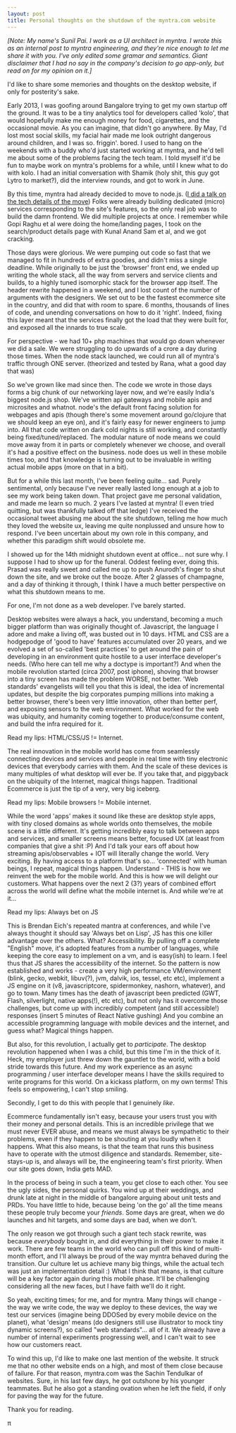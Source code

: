 ```yaml
---
layout: post
title: Personal thoughts on the shutdown of the myntra.com website
---
```


*[Note: My name's Sunil Pai. I work as a UI architect in myntra. I wrote this as an internal post to myntra engineering, and they're nice enough to let me share it with you. I've only edited some gramar and semantics. Giant disclaimer that I had no say in the company's decision to go app-only, but read on for my opinion on it.]*

I'd like to share some memories and thoughts on the desktop website, if only for posterity's sake.

Early 2013, I was goofing around Bangalore trying to get my own startup off the ground. It was to be a tiny analytics tool for developers called 'kolo', that would hopefully make me enough money for food, cigarettes, and the occasional movie. As you can imagine, that didn't go anywhere. By May, I'd lost most social skills, my facial hair made me look outright dangerous around children, and I was so. friggin'. bored. I used to hang on the weekends with a buddy who'd just started working at myntra, and he'd tell me about some of the problems facing the tech team. I told myself it'd be fun to maybe work on myntra's problems for a while, until I knew what to do with kolo. I had an initial conversation with Shamik (holy shit, this guy got Lytro to market?), did the interview rounds, and got to work in June.

By this time, myntra had already decided to move to node.js. ([I did a talk on the tech details of the move](https://www.youtube.com/watch?v=49M0-VPvFjE)) Folks were already building dedicated (micro) services corresponding to the site's features, so the only real job was to build the damn frontend. We did multiple projects at once. I remember while Gopi Raghu et al were doing the home/landing pages, I took on the search/product details page with Kunal Anand Sam et al, and we got cracking.

Those days were glorious. We were pumping out code so fast that we managed to fit in hundreds of extra goodies, and didn't miss a single deadline. While originally to be just the 'browser' front end, we ended up writing the whole stack, all the way from servers and service clients and builds, to a highly tuned isomorphic stack for the browser app itself. The header rewrite happened in a weekend, and I lost count of the number of arguments with the designers. We set out to be the fastest ecommerce site in the country, and did that with room to spare. 6 months, thousands of lines of code, and unending conversations on how to do it 'right'. Indeed, fixing this layer meant that the services finally got the load that they were built for, and exposed all the innards to true scale.

For perspective - we had 10+ php machines that would go down whenever we did a sale. We were struggling to do upwards of a crore a day during those times. When the node stack launched, we could run all of myntra's traffic through ONE server. (theorized and tested by Rana, what a good day that was)

So we've grown like mad since then. The code we wrote in those days forms a big chunk of our networking layer now, and we're easily India's biggest node.js shop. We've written api gateways and mobile apis and microsites and whatnot. node's the default front facing solution for webpages and apis (though there's some movement around go/clojure that we should keep an eye on), and it's fairly easy for newer engineers to jump into. All that code written on dark cold nights is still working, and constantly being fixed/tuned/replaced. The modular nature of node means we could move away from it in parts or completely whenever we choose, and overall it's had a positive effect on the business. node does us well in these mobile times too, and that knowledge is turning out to be invaluable in writing actual mobile apps (more on that in a bit).

But for a while this last month, I've been feeling quite... sad. Purely sentimental, only because I've never really lasted long enough at a job to see my work being taken down. That project gave me personal validation, and made me learn so much. 2 years I've lasted at myntra! (I even tried quitting, but was thankfully talked off that ledge) I've received the occasional tweet abusing me about the site shutdown, telling me how much they loved the website ux, leaving me quite nonplussed and unsure how to respond. I've been uncertain about my own role in this company, and whether this paradigm shift would obsolete me.

I showed up for the 14th midnight shutdown event at office... not sure why. I suppose I had to show up for the funeral. Oddest feeling ever, doing this. Prasad was really sweet and called me up to push Anurodh's finger to shut down the site, and we broke out the booze. After 2 glasses of champagne, and a day of thinking it through, I think I have a much better perspective on what this shutdown means to me.

For one, I'm not done as a web developer. I've barely started.

Desktop websites were always a hack, you understand, becoming a much bigger platform than was originally thought of. Javascript, the language I adore and make a living off, was busted out in 10 days. HTML and CSS are a hodgepodge of 'good to have' features accumulated over 20 years, and we evolved a set of so-called 'best practices' to get around the pain of developing in an environment quite hostile to a user interface developer's needs. (Who here can tell me why a doctype is important?) And when the mobile revolution started (circa 2007, post iphone), shoving that browser into a tiny screen has made the problem WORSE, not better. 'Web standards' evangelists will tell you that this is ideal, the idea of incremental updates, but despite the big corporates pumping millions into making a better browser, there's been very little innovation, other than better perf, and exposing sensors to the web environment. What worked for the web was ubiquity, and humanity coming together to produce/consume content, and build the infra required for it.

Read my lips: HTML/CSS/JS != Internet.

The real innovation in the mobile world has come from seamlessly connecting devices and services and people in real time with tiny electronic devices that everybody carries with them. And the scale of these devices is many multiples of what desktop will ever be. If you take that, and piggyback on the ubiquity of the Internet, magical things happen. Traditional Ecommerce is just the tip of a very, very big iceberg.

Read my lips: Mobile browsers != Mobile internet.

While the word 'apps' makes it sound like these are desktop style apps, with tiny closed domains as whole worlds onto themselves, the mobile scene is a little different. It's getting incredibly easy to talk between apps and services, and smaller screens means better, focused UX (at least from companies that give a shit :P) And I'd talk your ears off about how streaming apis/observables + IOT will literally change the world. Very exciting. By having access to a platform that's so... 'connected' with human beings, I repeat, magical things happen. Understand - THIS is how we reinvent the web for the mobile world. And this is how we will delight our customers. What happens over the next 2 (3?) years of combined effort across the world will define what the mobile internet is. And while we're at it...

Read my lips: Always bet on JS

This is Brendan Eich's repeated mantra at conferences, and while I've always thought it should say 'Always bet on Lisp', JS has this one killer advantage over the others. What? Accessibility. By pulling off a complete "English" move, it's adopted features from a number of languages, while keeping the core easy to implement on a vm, and is easy(ish) to learn. I feel thus that JS shares the accessibility of the internet. So the pattern is now established and works - create a very high performance VM/environment (blink, gecko, webkit, libuv(?), jvm, dalvik, ios, tessel, etc etc), implement a JS engine on it (v8, javascriptcore, spidermonkey, nashorn, whatever), and go to town. Many times has the death of javascript been predicted (GWT, Flash, silverlight, native apps(!), etc etc), but not only has it overcome those challenges, but come up with incredibly competent (and still accessible!) responses (insert 5 minutes of React Native gushing) And you combine an accessible programming language with mobile devices and the internet, and guess what? Magical things happen.

But also, for this revolution, I actually get to *participate*. The desktop revolution happened when I was a child, but this time I'm in the thick of it. Heck, my employer just threw down the gauntlet to the world, with a bold stride towards this future. And my work experience as an async programming / user interface developer means I have the skills required to write programs for this world. On a kickass platform, on my own terms! This feels so empowering, I can't stop smiling.

Secondly, I get to do this with people that I genuinely *like*.

Ecommerce fundamentally isn't easy, because your users trust you with their money and personal details. This is an incredible privilege that we must never EVER abuse, and means we must always be sympathetic to their problems, even if they happen to be shouting at you loudly when it happens. What this also means, is that the team that runs this business have to operate with the utmost diligence and standards. Remember, site-stays-up is, and always will be, the engineering team's first priority. When our site goes down, India gets MAD.

In the process of being in such a team, you get close to each other. You see the ugly sides, the personal quirks. You wind up at their weddings, and drunk late at night in the middle of bangalore arguing about unit tests and PRDs. You have little to hide, because being 'on the go' all the time means these people truly become your *friends*. Some days are great, when we do launches and hit targets, and some days are bad, when we don't.

The only reason we got through such a giant tech stack rewrite, was because *everybody* bought in, and did everything in their power to make it work. There are few teams in the world who can pull off this kind of multi-month effort, and I'll always be proud of the way myntra behaved during the transition. Our culture let us achieve many big things, while the actual tech was just an implementation detail :) What I think that means, is that culture will be a key factor again during this mobile phase. It'll be challenging considering all the new faces, but I have faith we'll do it right.

So yeah, exciting times; for me, and for myntra. Many things will change - the way we write code, the way we deploy to these devices, the way we test our services (imagine being DDOSed by every mobile device on the planet), what 'design' means (do designers still use illustrator to mock tiny dynamic screens?), so called "web standards"... all of it. We already have a number of internal experiments progressing well, and I can't wait to see how our customers react.

To wind this up, I'd like to make one last mention of the website. It struck me that no other website ends on a high, and most of them close because of failure. For that reason, myntra.com was the Sachin Tendulkar of websites. Sure, in his last few days, he got outshone by his younger teammates. But he also got a standing ovation when he left the field, if only for paving the way for the future.

Thank you for reading.

π

